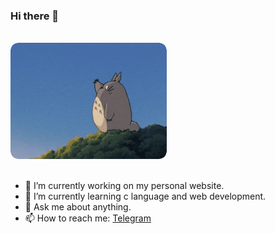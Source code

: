 ### Hi there 👋


<br>

<div id="header" align="left">
  <img src="Gif/totoro.gif" width="250"/>
</div>

<br>

- 🔭 I’m currently working on my personal website.
- 🌱 I’m currently learning c language and web development.
- 💬 Ask me about anything.
- 📫 How to reach me: <a href="t.me/sajalkmr">Telegram</a>


